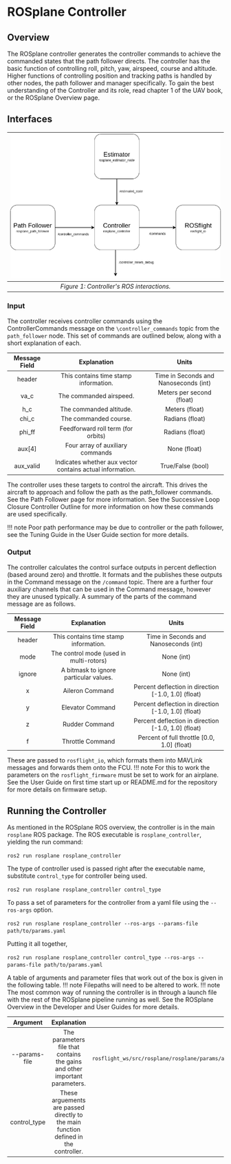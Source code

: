 # ROSplane Controller

## Overview

The ROSplane controller generates the controller commands to achieve the commanded states that the path follower directs.
The controller has the basic function of controlling roll, pitch, yaw, airspeed, course and altitude.
Higher functions of controlling position and tracking paths is handled by other nodes, the path follower and manager specifically.
To gain the best understanding of the Controller and its role, read chapter 1 of the UAV book, or the ROSplane Overview page.

<!-- TODO add glam GIF or pic of response to show how awesome ROSplane is  -->

## Interfaces

| ![Diagram of Controller ROS Interactions](../../../assets/controller_assets/Controller_ROS.png "Controller ROS Interactions") |
|:--:|
|*Figure 1: Controller's ROS interactions.*|

### Input

The controller receives controller commands using the ControllerCommands message on the `\controller_commands` topic from the `path_follower` node. 
This set of commands are outlined below, along with a short explanation of each.

| Message Field | Explanation | Units |
|:------:|:-------:| :---: |
| header | This contains time stamp information. | Time in Seconds and Nanoseconds (int) |
| va_c | The commanded airspeed. | Meters per second (float) |
| h_c | The commanded altitude. | Meters (float) |
| chi_c | The commanded course. | Radians (float) |
| phi_ff | Feedforward roll term (for orbits) | Radians (float) |
| aux[4] | Four array of auxiliary commands | None (float) |
| aux_valid | Indicates whether aux vector contains actual information. | True/False (bool) |

The controller uses these targets to control the aircraft.
This drives the aircraft to approach and follow the path as the path_follower commands.
See the Path Follower page for more information.
See the Successive Loop Closure Controller Outline for more information on how these commands are used specifically.

!!! note 
    Poor path performance may be due to controller or the path follower, see the Tuning Guide in the User Guide section for more details.

### Output

The controller calculates the control surface outputs in percent deflection (based around zero) and throttle.
It formats and the publishes these outputs in the Command message on the `/command` topic.
There are a further four auxiliary channels that can be used in the Command message, however they are unused typically.
A summary of the parts of the command message are as follows.

| Message Field | Explanation | Units |
|:------:|:-------:| :---: |
| header | This contains time stamp information. | Time in Seconds and Nanoseconds (int) |
| mode | The control mode (used in multi-rotors) | None (int) |
| ignore | A bitmask to ignore particular values. | None (int) |
| x | Aileron Command | Percent deflection in direction [-1.0, 1.0] (float) |
| y | Elevator Command | Percent deflection in direction [-1.0, 1.0] (float) |
| z | Rudder Command | Percent deflection in direction [-1.0, 1.0] (float) |
| f | Throttle Command | Percent of full throttle [0.0, 1.0] (float) |

These are passed to `rosflight_io`, which formats them into MAVLink messages and forwards them onto the FCU.
!!! note 
    For this to work the parameters on the `rosflight_firmware` must be set to work for an airplane.
    See the User Guide on first time start up or README.md for the repository for more details on firmware setup.

## Running the Controller

As mentioned in the ROSplane ROS overview, the controller is in the main `rosplane` ROS package.
The ROS executable is `rosplane_controller`, yielding the run command:

`ros2 run rosplane rosplane_controller`

The type of controller used is passed right after the executable name, substitute `control_type` for controller being used.

`ros2 run rosplane rosplane_controller control_type`

To pass a set of parameters for the controller from a yaml file using the `--ros-args` option.

`ros2 run rosplane rosplane_controller --ros-args --params-file path/to/params.yaml`

Putting it all together,

`ros2 run rosplane rosplane_controller control_type --ros-args --params-file path/to/params.yaml`

A table of arguments and parameter files that work out of the box is given in the following table.
!!! note 
    Filepaths will need to be altered to work.
!!! note
    The most common way of running the controller is in through a launch file with the rest of the ROSplane pipeline running as well.
    See the ROSplane Overview in the Developer and User Guides for more details.


| Argument | Explanation | Values |
|:------:|:-------:| :---: |
| --params-file | The parameters file that contains the gains and other important parameters. | `rosflight_ws/src/rosplane/rosplane/params/anaconda_autopilot_params.yaml`,`rosflight_ws/src/rosplane/rosplane/params/skyhunter_autopilot_params.yaml` |
| control_type | These arguements are passed directly to the main function defined in the controller. | `default`, `total_energy` |
